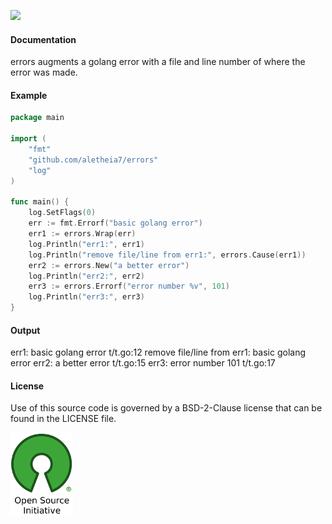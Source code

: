 [![](https://img.shields.io/badge/godoc-reference-blue.svg)](https://godoc.org/github.com/aletheia7/errors)

#### Documentation

errors augments a golang error with a file and line number of where the error
was made.

#### Example

```go
package main

import (
	"fmt"
	"github.com/aletheia7/errors"
	"log"
)

func main() {
	log.SetFlags(0)
	err := fmt.Errorf("basic golang error")
	err1 := errors.Wrap(err)
	log.Println("err1:", err1)
	log.Println("remove file/line from err1:", errors.Cause(err1))
	err2 := errors.New("a better error")
	log.Println("err2:", err2)
	err3 := errors.Errorf("error number %v", 101)
	log.Println("err3:", err3)
}
```
#### Output

err1: basic golang error t/t.go:12
remove file/line from err1: basic golang error
err2: a better error t/t.go:15
err3: error number 101 t/t.go:17

#### License 

Use of this source code is governed by a BSD-2-Clause license that can be
found in the LICENSE file.

[![BSD-2-Clause License](img/osi_logo_100X133_90ppi_0.png)](https://opensource.org/)
